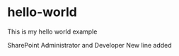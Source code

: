 # hello-world
This is my hello world example

SharePoint Administrator and Developer
New line added

